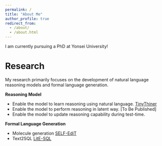 ```yaml
---
permalink: /
title: "About Me"
author_profile: true
redirect_from: 
  - /about/
  - /about.html
---
```


I am currently pursuing a PhD at Yonsei University!

Research
======
My research primarily focuses on the development of natural language reasoning models and formal language generation.

**Reasoning Model**
* Enable the model to learn reasoning using natural language. [TinyThiner](https://aclanthology.org/2025.naacl-long.309/)
* Enable the model to perform reasoning in latent way. [To Be Published]
* Enable the model to update reasoning capability during test-time.

**Formal Language Generation**
* Molecule generation [SELF-EdiT](https://link.springer.com/article/10.1007/s10489-023-04915-8)
* Text2SQL [LitE-SQL](https://arxiv.org/abs/2510.09014)
